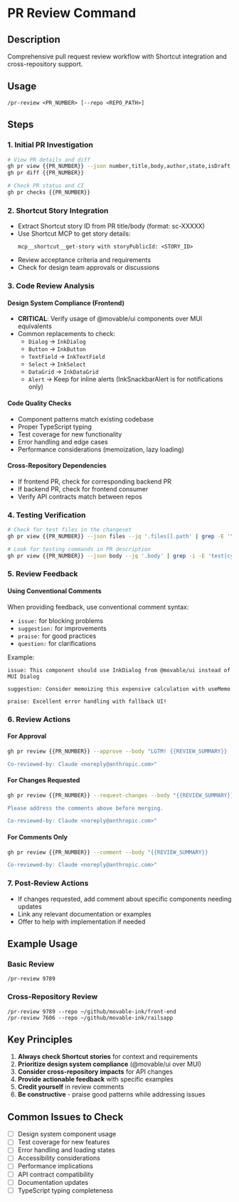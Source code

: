 # PR Review Command

## Description
Comprehensive pull request review workflow with Shortcut integration and cross-repository support.

## Usage
```
/pr-review <PR_NUMBER> [--repo <REPO_PATH>]
```

## Steps

### 1. Initial PR Investigation
```bash
# View PR details and diff
gh pr view {{PR_NUMBER}} --json number,title,body,author,state,isDraft,files,additions,deletions
gh pr diff {{PR_NUMBER}}

# Check PR status and CI
gh pr checks {{PR_NUMBER}}
```

### 2. Shortcut Story Integration
- Extract Shortcut story ID from PR title/body (format: sc-XXXXX)
- Use Shortcut MCP to get story details:
  ```
  mcp__shortcut__get-story with storyPublicId: <STORY_ID>
  ```
- Review acceptance criteria and requirements
- Check for design team approvals or discussions

### 3. Code Review Analysis

#### Design System Compliance (Frontend)
- **CRITICAL**: Verify usage of @movable/ui components over MUI equivalents
- Common replacements to check:
  - `Dialog` → `InkDialog`
  - `Button` → `InkButton`
  - `TextField` → `InkTextField`
  - `Select` → `InkSelect`
  - `DataGrid` → `InkDataGrid`
  - `Alert` → Keep for inline alerts (InkSnackbarAlert is for notifications only)

#### Code Quality Checks
- Component patterns match existing codebase
- Proper TypeScript typing
- Test coverage for new functionality
- Error handling and edge cases
- Performance considerations (memoization, lazy loading)

#### Cross-Repository Dependencies
- If frontend PR, check for corresponding backend PR
- If backend PR, check for frontend consumer
- Verify API contracts match between repos

### 4. Testing Verification
```bash
# Check for test files in the changeset
gh pr view {{PR_NUMBER}} --json files --jq '.files[].path' | grep -E '\.(spec|test)\.(ts|tsx|js|jsx)$'

# Look for testing commands in PR description
gh pr view {{PR_NUMBER}} --json body --jq '.body' | grep -i -E 'test|cypress|jest'
```

### 5. Review Feedback

#### Using Conventional Comments
When providing feedback, use conventional comment syntax:
- `issue:` for blocking problems
- `suggestion:` for improvements
- `praise:` for good practices
- `question:` for clarifications

Example:
```
issue: This component should use InkDialog from @movable/ui instead of MUI Dialog

suggestion: Consider memoizing this expensive calculation with useMemo

praise: Excellent error handling with fallback UI!
```

### 6. Review Actions

#### For Approval
```bash
gh pr review {{PR_NUMBER}} --approve --body "LGTM! {{REVIEW_SUMMARY}}

Co-reviewed-by: Claude <noreply@anthropic.com>"
```

#### For Changes Requested
```bash
gh pr review {{PR_NUMBER}} --request-changes --body "{{REVIEW_SUMMARY}}

Please address the comments above before merging.

Co-reviewed-by: Claude <noreply@anthropic.com>"
```

#### For Comments Only
```bash
gh pr review {{PR_NUMBER}} --comment --body "{{REVIEW_SUMMARY}}

Co-reviewed-by: Claude <noreply@anthropic.com>"
```

### 7. Post-Review Actions
- If changes requested, add comment about specific components needing updates
- Link any relevant documentation or examples
- Offer to help with implementation if needed

## Example Usage

### Basic Review
```
/pr-review 9789
```

### Cross-Repository Review
```
/pr-review 9789 --repo ~/github/movable-ink/front-end
/pr-review 7606 --repo ~/github/movable-ink/railsapp
```

## Key Principles
1. **Always check Shortcut stories** for context and requirements
2. **Prioritize design system compliance** (@movable/ui over MUI)
3. **Consider cross-repository impacts** for API changes
4. **Provide actionable feedback** with specific examples
5. **Credit yourself** in review comments
6. **Be constructive** - praise good patterns while addressing issues

## Common Issues to Check
- [ ] Design system component usage
- [ ] Test coverage for new features
- [ ] Error handling and loading states
- [ ] Accessibility considerations
- [ ] Performance implications
- [ ] API contract compatibility
- [ ] Documentation updates
- [ ] TypeScript typing completeness